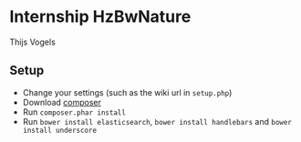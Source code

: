 # Internship HzBwNature
Thijs Vogels

## Setup

* Change your settings (such as the wiki url in `setup.php`)
* Download [composer](https://getcomposer.org/)
* Run `composer.phar install`
* Run `bower install elasticsearch`, `bower install handlebars` and `bower install underscore`